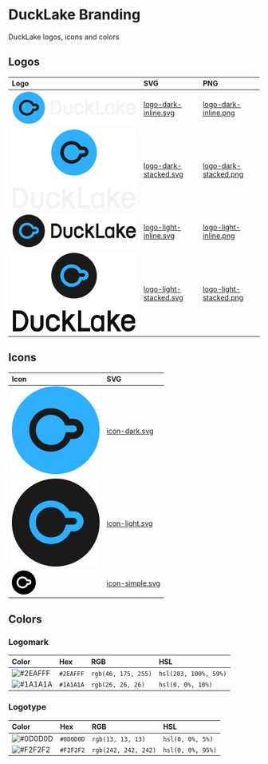 # DuckLake Branding

DuckLake logos, icons and colors

## Logos

| Logo                                                    | SVG                                                        | PNG                                                        |
| :------------------------------------------------------ | :--------------------------------------------------------- | :--------------------------------------------------------- |
| ![logo-dark-inline](logos/svg/logo-dark-inline.svg)     | [logo-dark-inline.svg](logos/svg/logo-dark-inline.svg)     | [logo-dark-inline.png](logos/png/logo-dark-inline.png)     |
| ![logo-dark-stacked](logos/svg/logo-dark-stacked.svg)   | [logo-dark-stacked.svg](logos/svg/logo-dark-stacked.svg)   | [logo-dark-stacked.png](logos/png/logo-dark-stacked.png)   |
| ![logo-light-inline](logos/svg/logo-light-inline.svg)   | [logo-light-inline.svg](logos/svg/logo-light-inline.svg)   | [logo-light-inline.png](logos/png/logo-light-inline.png)   |
| ![logo-light-stacked](logos/svg/logo-light-stacked.svg) | [logo-light-stacked.svg](logos/svg/logo-light-stacked.svg) | [logo-light-stacked.png](logos/png/logo-light-stacked.png) |

## Icons

| Icon                                  | SVG                                      |
| :------------------------------------ | :--------------------------------------- |
| ![icon-dark](icons/icon-dark.svg)     | [icon-dark.svg](icons/icon-dark.svg)     |
| ![icon-light](icons/icon-light.svg)   | [icon-light.svg](icons/icon-light.svg)   |
| ![icon-simple](icons/icon-simple.svg) | [icon-simple.svg](icons/icon-simple.svg) |

## Colors

### Logomark

| Color                                              | Hex       | RGB                 | HSL                   |
| :------------------------------------------------- | :-------- | :------------------ | :-------------------- |
| ![#2EAFFF](https://place-hold.it/24/2EAFFF?text=+) | `#2EAFFF` | `rgb(46, 175, 255)` | `hsl(203, 100%, 59%)` |
| ![#1A1A1A](https://place-hold.it/24/1A1A1A?text=+) | `#1A1A1A` | `rgb(26, 26, 26)`   | `hsl(0, 0%, 10%)`     |

### Logotype

| Color                                              | Hex       | RGB                  | HSL               |
| :------------------------------------------------- | :-------- | :------------------- | :---------------- |
| ![#0D0D0D](https://place-hold.it/24/0D0D0D?text=+) | `#0D0D0D` | `rgb(13, 13, 13)`    | `hsl(0, 0%, 5%)`  |
| ![#F2F2F2](https://place-hold.it/24/F2F2F2?text=+) | `#F2F2F2` | `rgb(242, 242, 242)` | `hsl(0, 0%, 95%)` |
